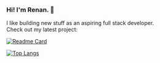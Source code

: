 ### Hi! I'm Renan. 👋

I like building new stuff as an aspiring full stack developer.  
Check out my latest project:  

[![Readme Card](https://github-readme-stats.vercel.app/api/pin/?username=renan-aquino&repo=bug-tracker-docker&theme=dark&border_color=30363D)](https://github.com/renan-aquino/bug-tracker-docker) 

[![Top Langs](https://github-readme-stats.vercel.app/api/top-langs/?username=renan-aquino&layout=compact&theme=dark&border_color=30363D)](https://github.com/renan-aquino?tab=repositories)


<!--
Here are some ideas to get you started:

- 🔭 I’m currently working on ...
- 🌱 I’m currently learning ...
- 👯 I’m looking to collaborate on ...
- 🤔 I’m looking for help with ...
- 💬 Ask me about ...
- 📫 How to reach me: ...
- 😄 Pronouns: ...
- ⚡ Fun fact: ...
-->
